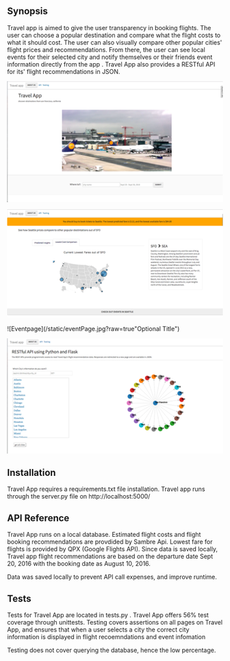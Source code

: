 ## Synopsis

Travel app is aimed to give the user transparency in booking flights.  The user can choose a popular destination and compare what the flight costs to what it should cost. The user can also visually compare other popular cities' flight prices and recommendations. From there, the user can see local events for their selected city and notify themselves or their friends event information directly from the app . Travel App also provides a RESTful API for its' flight recommendations in JSON.  

![homepage](/static/homepage.jpg?raw=true "Optional Title")

![citypage](/static/citypage.jpg?raw=true "Optional Title")

![Eventpage](/static/eventPage.jpg?raw=true"Optional Title")

![Api](/static/apiPage.jpg?raw=true "Optional Title")


## Installation
Travel App requires a requirements.txt file installation. Travel app runs through the server.py file on http://localhost:5000/


## API Reference

Travel App runs on a local database. Estimated flight costs and flight booking recommendations are provdided by Sambre Api. Lowest fare for flights is provided by QPX (Google Flights API).  Since data is saved locally, Travel app flight recommendations are based on the departure date Sept 20, 2016 with the booking date as August 10, 2016. 

Data was saved locally to prevent API call expenses, and improve runtime. 

## Tests

Tests for Travel App are located in tests.py . Travel App offers 56% test coverage through unittests. Testing covers assertions on all pages on Travel App, and ensures that when a user selects a city the correct city information is displayed in flight recoemndations and event infomation 

Testing does not cover querying the database, hence the low percentage.


